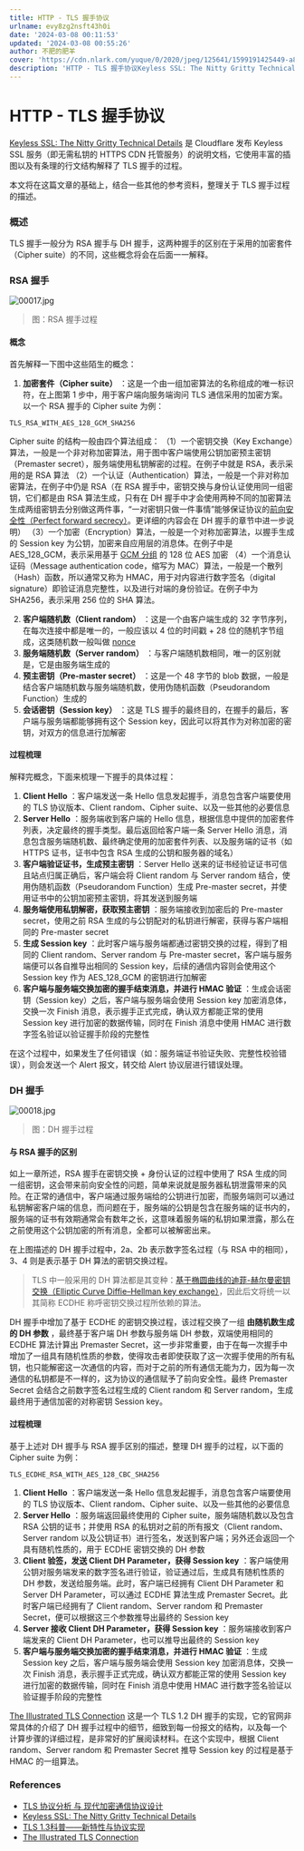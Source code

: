 ```yaml
---
title: HTTP - TLS 握手协议
urlname: evy8zg2nsft43h0i
date: '2024-03-08 00:11:53'
updated: '2024-03-08 00:55:26'
author: 不肥的肥羊
cover: 'https://cdn.nlark.com/yuque/0/2020/jpeg/125641/1599191425449-a8be2eb2-aad2-42cb-a019-f33d8c3bbb14.jpeg'
description: 'HTTP - TLS 握手协议Keyless SSL: The Nitty Gritty Technical Details 是 Cloudflare 发布 Keyless SSL 服务（即无需私钥的 HTTPS CDN 托管服务）的说明文档，它使用丰富的插图以及有条理的行文结构解释了 TLS...'
---
```


# HTTP - TLS 握手协议
[Keyless SSL: The Nitty Gritty Technical Details](https://blog.cloudflare.com/keyless-ssl-the-nitty-gritty-technical-details/) 是 Cloudflare 发布 Keyless SSL 服务（即无需私钥的 HTTPS CDN 托管服务）的说明文档，它使用丰富的插图以及有条理的行文结构解释了 TLS 握手的过程。

本文将在这篇文章的基础上，结合一些其他的参考资料，整理关于 TLS 握手过程的描述。


### 概述
TLS 握手一般分为 RSA 握手与 DH 握手，这两种握手的区别在于采用的加密套件（Cipher suite）的不同，这些概念将会在后面一一解释。


### RSA 握手
![00017.jpg](../images/1b55402a739ffd84ae1ab5354673186d.jpeg)
> 图：RSA 握手过程



#### 概念
首先解释一下图中这些陌生的概念：

1.  **加密套件（Cipher suite）** ：这是一个由一组加密算法的名称组成的唯一标识符，在上图第 1 步中，用于客户端向服务端询问 TLS 通信采用的加密方案。以一个 RSA 握手的 Cipher suite 为例：
```
TLS_RSA_WITH_AES_128_GCM_SHA256
```

Cipher suite 的结构一般由四个算法组成：
（1）一个密钥交换（Key Exchange）算法，一般是一个非对称加密算法，用于图中客户端使用公钥加密预主密钥（Premaster secret），服务端使用私钥解密的过程。在例子中就是 RSA，表示采用的是 RSA 算法
（2）一个认证（Authentication）算法，一般是一个非对称加密算法，在例子中仍是 RSA（在 RSA 握手中，密钥交换与身份认证使用同一组密钥，它们都是由 RSA 算法生成，只有在 DH 握手中才会使用两种不同的加密算法生成两组密钥去分别做这两件事，“一对密钥只做一件事情”能够保证协议的[前向安全性（Perfect forward secrecy）](https://zh.wikipedia.org/wiki/%E5%89%8D%E5%90%91%E4%BF%9D%E5%AF%86)。更详细的内容会在 DH 握手的章节中进一步说明）
（3）一个加密（Encryption）算法，一般是一个对称加密算法，以握手生成的 Session key 为公钥，加密来自应用层的消息体。在例子中是 AES_128_GCM，表示采用基于 [GCM 分组](https://zh.wikipedia.org/wiki/%E5%88%86%E7%BB%84%E5%AF%86%E7%A0%81%E5%B7%A5%E4%BD%9C%E6%A8%A1%E5%BC%8F#%E4%BC%BD%E7%BE%85%E7%93%A6/%E8%A8%88%E6%95%B8%E5%99%A8%E6%A8%A1%E5%BC%8F%EF%BC%88GCM%EF%BC%89) 的 128 位 AES 加密
（4）一个消息认证码（Message authentication code，缩写为 MAC）算法，一般是一个散列（Hash）函数，所以通常又称为 HMAC，用于对内容进行数字签名（digital signature）即验证消息完整性，以及进行对端的身份验证。在例子中为 SHA256，表示采用 256 位的 SHA 算法。

2.  **客户端随机数（Client random）** ：这是一个由客户端生成的 32 字节序列，在每次连接中都是唯一的，一般应该以 4 位的时间戳 + 28 位的随机字节组成，这类随机数一般叫做 [nonce](http://en.wikipedia.org/wiki/Cryptographic_nonce)
3.  **服务端随机数（Server random）** ：与客户端随机数相同，唯一的区别就是，它是由服务端生成的
4.  **预主密钥（Pre-master secret）** ：这是一个 48 字节的 blob 数据，一般是结合客户端随机数与服务端随机数，使用伪随机函数（Pseudorandom Function）生成的
5.  **会话密钥（Session key）** ：这是 TLS 握手的最终目的，在握手的最后，客户端与服务端都能够拥有这个 Session key，因此可以将其作为对称加密的密钥，对双方的信息进行加解密


#### 过程梳理
解释完概念，下面来梳理一下握手的具体过程：

1.  **Client Hello** ：客户端发送一条 Hello 信息发起握手，消息包含客户端要使用的 TLS 协议版本、Client random、Cipher suite、以及一些其他的必要信息
2.  **Server Hello** ：服务端收到客户端的 Hello 信息，根据信息中提供的加密套件列表，决定最终的握手类型。最后返回给客户端一条 Server Hello 消息，消息包含服务端随机数、最终确定使用的加密套件列表、以及服务端的证书（如 HTTPS 证书，证书中包含 RSA 生成的公钥和服务器的域名）
3.  **客户端验证证书，生成预主密钥** ：Server Hello 送来的证书经验证证书可信且站点归属正确后，客户端会将 Client random 与 Server random 结合，使用伪随机函数（Pseudorandom Function）生成 Pre-master secret，并使用证书中的公钥加密预主密钥，将其发送到服务端
4.  **服务端使用私钥解密，获取预主密钥** ：服务端接收到加密后的 Pre-master secret，使用之前 RSA 生成的与公钥配对的私钥进行解密，获得与客户端相同的 Pre-master secret
5.  **生成 Session key** ：此时客户端与服务端都通过密钥交换的过程，得到了相同的 Client random、Server random 与 Pre-master secret，客户端与服务端便可以各自推导出相同的 Session key，后续的通信内容则会使用这个 Session key 作为 AES_128_GCM 的密钥进行加解密
6.  **客户端与服务端交换加密的握手结束消息，并进行 HMAC 验证** ：生成会话密钥（Session key）之后，客户端与服务端会使用 Session key 加密消息体，交换一次 Finish 消息，表示握手正式完成，确认双方都能正常的使用 Session key 进行加密的数据传输，同时在 Finish 消息中使用 HMAC 进行数字签名验证以验证握手阶段的完整性

在这个过程中，如果发生了任何错误（如：服务端证书验证失败、完整性校验错误），则会发送一个 Alert 报文，转交给 Alert 协议层进行错误处理。


### DH 握手
![00018.jpg](../images/b06eacdf133cff5698aa8d59c6f93582.jpeg)
> 图：DH 握手过程



#### 与 RSA 握手的区别
如上一章所述，RSA 握手在密钥交换 + 身份认证的过程中使用了 RSA 生成的同一组密钥，这会带来前向安全性的问题，简单来说就是服务器私钥泄露带来的风险。在正常的通信中，客户端通过服务端给的公钥进行加密，而服务端则可以通过私钥解密客户端的信息，而问题在于，服务端的公钥是包含在服务端的证书内的，服务端的证书有效期通常会有数年之长，这意味着服务端的私钥如果泄露，那么在之前使用这个公钥加密的所有消息，全都可以被解密出来。

在上图描述的 DH 握手过程中，2a、2b 表示数字签名过程（与 RSA 中的相同），3、4 则是表示基于 DH 算法的密钥交换过程。

> TLS 中一般采用的 DH 算法都是其变种：[基于椭圆曲线的迪菲-赫尔曼密钥交换（Elliptic Curve Diffie–Hellman key exchange）](https://zh.wikipedia.org/wiki/%E6%A9%A2%E5%9C%93%E6%9B%B2%E7%B7%9A%E8%BF%AA%E8%8F%B2-%E8%B5%AB%E7%88%BE%E6%9B%BC%E9%87%91%E9%91%B0%E4%BA%A4%E6%8F%9B)，因此后文将统一以其简称 ECDHE 称呼密钥交换过程所依赖的算法。


DH 握手中增加了基于 ECDHE 的密钥交换过程，该过程交换了一组 **由随机数生成的 DH 参数** ，最终基于客户端 DH 参数与服务端 DH 参数，双端使用相同的 ECDHE 算法计算出 Premaster Secret，这一步非常重要，由于在每一次握手中增加了一组具有随机性质的参数，使得攻击者即使获取了这一次握手使用的所有私钥，也只能解密这一次通信的内容，而对于之前的所有通信无能为力，因为每一次通信的私钥都是不一样的，这为协议的通信赋予了前向安全性。最终 Premaster Secret 会结合之前数字签名过程生成的 Client random 和 Server random，生成最终用于通信加密的对称密钥 Session key。


#### 过程梳理
基于上述对 DH 握手与 RSA 握手区别的描述，整理 DH 握手的过程，以下面的 Cipher suite 为例：

```
TLS_ECDHE_RSA_WITH_AES_128_CBC_SHA256
```

1.  **Client Hello** ：客户端发送一条 Hello 信息发起握手，消息包含客户端要使用的 TLS 协议版本、Client random、Cipher suite、以及一些其他的必要信息
2.  **Server Hello** ：服务端返回最终使用的 Cipher suite，服务端随机数以及包含 RSA 公钥的证书；并使用 RSA 的私钥对之前的所有报文（Client random、Server random 以及公钥证书）进行签名，发送到客户端；另外还会返回一个具有随机性质的，用于 ECDHE 密钥交换的 DH 参数
3.  **Client 验签，发送 Client DH Parameter，获得 Session key** ：客户端使用公钥对服务端发来的数字签名进行验证，验证通过后，生成具有随机性质的 DH 参数，发送给服务端。此时，客户端已经拥有 Client DH Parameter 和 Server DH Parameter，可以通过 ECDHE 算法生成 Premaster Secret。此时客户端已经拥有了 Client random、Server random 和 Premaster Secret，便可以根据这三个参数推导出最终的 Session key
4.  **Server 接收 Client DH Parameter，获得 Session key** ：服务端接收到客户端发来的 Client DH Parameter，也可以推导出最终的 Session key
5.  **客户端与服务端交换加密的握手结束消息，并进行 HMAC 验证** ：生成 Session key 之后，客户端与服务端会使用 Session key 加密消息体，交换一次 Finish 消息，表示握手正式完成，确认双方都能正常的使用 Session key 进行加密的数据传输，同时在 Finish 消息中使用 HMAC 进行数字签名验证以验证握手阶段的完整性

[The Illustrated TLS Connection](https://tls.ulfheim.net/) 这是一个 TLS 1.2 DH 握手的实现，它的官网非常具体的介绍了 DH 握手过程中的细节，细致到每一份报文的结构，以及每一个计算步骤的详细过程，是非常好的扩展阅读材料。在这个实现中，根据 Client random、Server random 和 Premaster Secret 推导 Session key 的过程是基于 HMAC 的一组算法。


### References

- [TLS 协议分析 与 现代加密通信协议设计](https://blog.helong.info/post/2015/09/06/tls-protocol-analysis-and-crypto-protocol-design/)
- [Keyless SSL: The Nitty Gritty Technical Details](https://blog.cloudflare.com/keyless-ssl-the-nitty-gritty-technical-details/)
- [TLS 1.3科普——新特性与协议实现](https://zhuanlan.zhihu.com/p/28850798)
- [The Illustrated TLS Connection](https://tls.ulfheim.net/)
